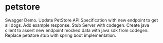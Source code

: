 # petstore
Swagger Demo. 
Update PetStore API Specification with new endpoint to get all dogs.
Add example response.
Stub Server with codegen.
Create java client to assert new endpoint mocked data with java sdk from codegen.
Replace petstore stub with spring boot implementation.
